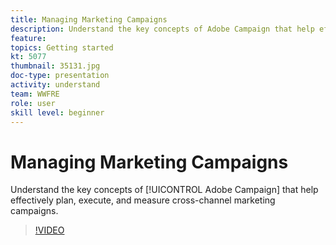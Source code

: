 ```yaml
---
title: Managing Marketing Campaigns
description: Understand the key concepts of Adobe Campaign that help effectively plan, execute, and measure cross-channel marketing campaigns.
feature: 
topics: Getting started
kt: 5077
thumbnail: 35131.jpg
doc-type: presentation
activity: understand
team: WWFRE
role: user
skill level: beginner
---
```


# Managing Marketing Campaigns

Understand the key concepts of [!UICONTROL Adobe Campaign] that help effectively plan, execute, and measure cross-channel marketing campaigns.

>[!VIDEO](https://video.tv.adobe.com/v/35131?quality=12)
